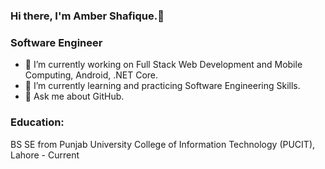 ### Hi there, I'm Amber Shafique.👋

### Software Engineer
* 🔭 I’m currently working on Full Stack Web Development and Mobile Computing, Android, .NET Core.
* 🌱 I’m currently learning and practicing Software Engineering Skills.
* 💬 Ask me about GitHub.

### Education:
BS SE from Punjab University College of Information Technology (PUCIT), Lahore - Current



<!--
**amber-shafique/amber-shafique** is a ✨ _special_ ✨ repository because its `README.md` (this file) appears on your GitHub profile.

Here are some ideas to get you started:

- 🔭 I’m currently working on ...
- 🌱 I’m currently learning ...
- 👯 I’m looking to collaborate on ...
- 🤔 I’m looking for help with ...
- 💬 Ask me about ...
- 📫 How to reach me: ...
- 😄 Pronouns: ...
- ⚡ Fun fact: ...
-->
